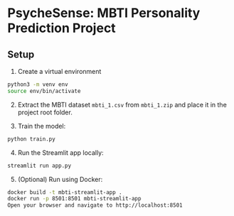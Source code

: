 # PsycheSense: MBTI Personality Prediction Project

## Setup

1. Create a virtual environment
```bash
python3 -m venv env
source env/bin/activate
```

2. Extract the MBTI dataset `mbti_1.csv` from `mbti_1.zip` and place it in the project root folder.

3. Train the model:
```bash
python train.py
```

4. Run the Streamlit app locally:
```bash
streamlit run app.py
```

5. (Optional) Run using Docker:
```bash
docker build -t mbti-streamlit-app .
docker run -p 8501:8501 mbti-streamlit-app
Open your browser and navigate to http://localhost:8501
```
